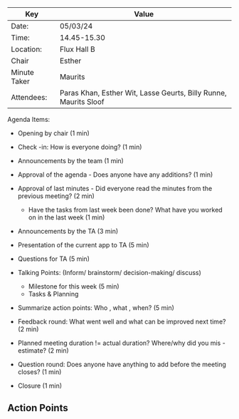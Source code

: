 
| Key          | Value                                                            |
|--------------|------------------------------------------------------------------|
| Date:        | 05/03/24                                                         |
| Time:        | 14.45-15.30                                                      |
| Location:    | Flux Hall B                                                      |
| Chair        | Esther                                                           |
| Minute Taker | Maurits                                                          |
| Attendees:   | Paras Khan, Esther Wit, Lasse Geurts, Billy Runne, Maurits Sloof |
Agenda Items:
- Opening by chair (1 min)
- Check -in: How is everyone doing? (1 min)
- Announcements by the team (1 min)
- Approval of the agenda - Does anyone have any additions? (1 min)
- Approval of last minutes - Did everyone read the minutes from the previous meeting? (2 min)
    - Have the tasks from last week been done? What have you worked on in the last week (1 min)

- Announcements by the TA (3 min)
- Presentation of the current app to TA (5 min)
- Questions for TA (5 min)

- Talking Points: (Inform/ brainstorm/ decision-making/ discuss)
    - Milestone for this week (5 min)
    - Tasks & Planning 

- Summarize action points: Who , what , when? (5 min)
- Feedback round: What went well and what can be improved next time? (2 min)
- Planned meeting duration != actual duration? Where/why did you mis -estimate? (2 min)
- Question round: Does anyone have anything to add before the meeting closes? (1 min)
- Closure (1 min)

Action Points
-
